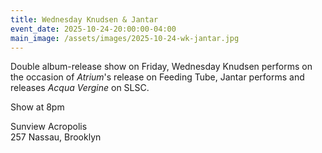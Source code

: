 ```yaml
---
title: Wednesday Knudsen & Jantar
event_date: 2025-10-24-20:00:00-04:00
main_image: /assets/images/2025-10-24-wk-jantar.jpg
---
```


Double album-release show on Friday, Wednesday Knudsen performs on the occasion
of _Atrium_'s release on Feeding Tube, Jantar performs and releases _Acqua
Vergine_ on SLSC.

Show at 8pm

Sunview Acropolis<br>
257 Nassau, Brooklyn
